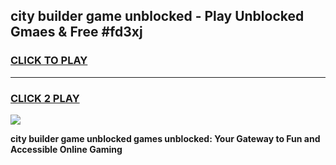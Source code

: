 
## city builder game unblocked - Play Unblocked Gmaes & Free #fd3xj
<h3>
<a href="https://news.freeplayer.one?title=city_builder_game_unblocked&ref=03M">CLICK TO PLAY</a></h3>
<hr>

<h3>
<a href="https://news.freeplayer.one?title=city_builder_game_unblocked&ref=03M">CLICK 2 PLAY</a>
  
</h3>

<a href="https://news.freeplayer.one?title=city_builder_game_unblocked&ref=03M"><img src="https://clearcache.store/games.png"></a>


**city builder game unblocked games unblocked: Your Gateway to Fun and Accessible Online Gaming**
